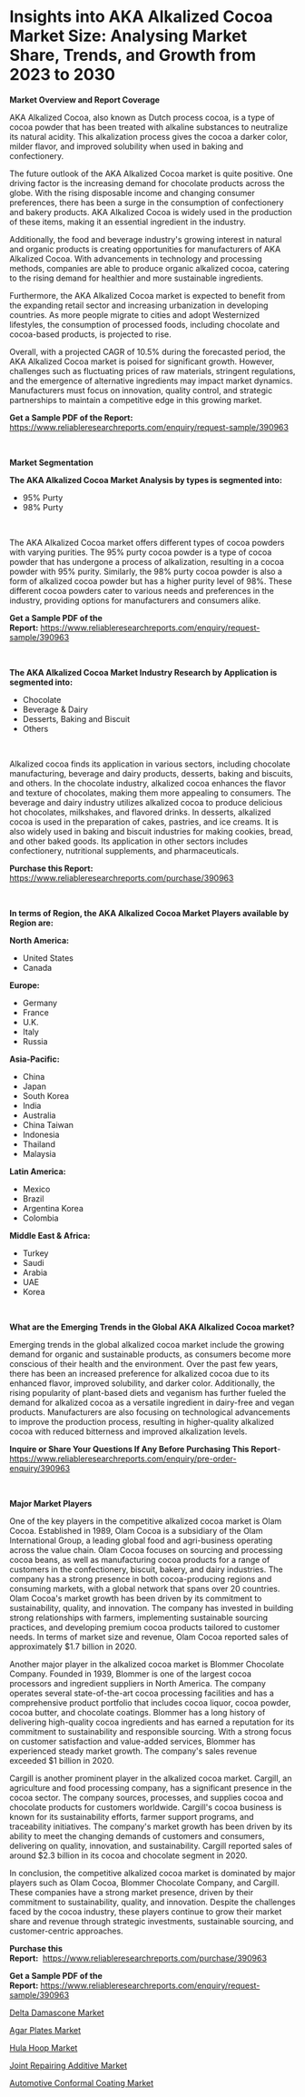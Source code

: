 <p><h1>Insights into AKA Alkalized Cocoa Market Size: Analysing Market Share, Trends, and Growth from 2023 to 2030</h1></p><p><strong>Market Overview and Report Coverage</strong></p>
<p><p>AKA Alkalized Cocoa, also known as Dutch process cocoa, is a type of cocoa powder that has been treated with alkaline substances to neutralize its natural acidity. This alkalization process gives the cocoa a darker color, milder flavor, and improved solubility when used in baking and confectionery.</p><p>The future outlook of the AKA Alkalized Cocoa market is quite positive. One driving factor is the increasing demand for chocolate products across the globe. With the rising disposable income and changing consumer preferences, there has been a surge in the consumption of confectionery and bakery products. AKA Alkalized Cocoa is widely used in the production of these items, making it an essential ingredient in the industry.</p><p>Additionally, the food and beverage industry's growing interest in natural and organic products is creating opportunities for manufacturers of AKA Alkalized Cocoa. With advancements in technology and processing methods, companies are able to produce organic alkalized cocoa, catering to the rising demand for healthier and more sustainable ingredients.</p><p>Furthermore, the AKA Alkalized Cocoa market is expected to benefit from the expanding retail sector and increasing urbanization in developing countries. As more people migrate to cities and adopt Westernized lifestyles, the consumption of processed foods, including chocolate and cocoa-based products, is projected to rise.</p><p>Overall, with a projected CAGR of 10.5% during the forecasted period, the AKA Alkalized Cocoa market is poised for significant growth. However, challenges such as fluctuating prices of raw materials, stringent regulations, and the emergence of alternative ingredients may impact market dynamics. Manufacturers must focus on innovation, quality control, and strategic partnerships to maintain a competitive edge in this growing market.</p></p>
<p><strong>Get a Sample PDF of the Report:</strong> <a href="https://www.reliableresearchreports.com/enquiry/request-sample/390963">https://www.reliableresearchreports.com/enquiry/request-sample/390963</a></p>
<p>&nbsp;</p>
<p><strong>Market Segmentation</strong></p>
<p><strong>The AKA Alkalized Cocoa Market Analysis by types is segmented into:</strong></p>
<p><ul><li>95% Purty</li><li>98% Purty</li></ul></p>
<p>&nbsp;</p>
<p><p>The AKA Alkalized Cocoa market offers different types of cocoa powders with varying purities. The 95% purty cocoa powder is a type of cocoa powder that has undergone a process of alkalization, resulting in a cocoa powder with 95% purity. Similarly, the 98% purty cocoa powder is also a form of alkalized cocoa powder but has a higher purity level of 98%. These different cocoa powders cater to various needs and preferences in the industry, providing options for manufacturers and consumers alike.</p></p>
<p><strong>Get a Sample PDF of the Report:</strong>&nbsp;<a href="https://www.reliableresearchreports.com/enquiry/request-sample/390963">https://www.reliableresearchreports.com/enquiry/request-sample/390963</a></p>
<p>&nbsp;</p>
<p><strong>The AKA Alkalized Cocoa Market Industry Research by Application is segmented into:</strong></p>
<p><ul><li>Chocolate</li><li>Beverage & Dairy</li><li>Desserts, Baking and Biscuit</li><li>Others</li></ul></p>
<p>&nbsp;</p>
<p><p>Alkalized cocoa finds its application in various sectors, including chocolate manufacturing, beverage and dairy products, desserts, baking and biscuits, and others. In the chocolate industry, alkalized cocoa enhances the flavor and texture of chocolates, making them more appealing to consumers. The beverage and dairy industry utilizes alkalized cocoa to produce delicious hot chocolates, milkshakes, and flavored drinks. In desserts, alkalized cocoa is used in the preparation of cakes, pastries, and ice creams. It is also widely used in baking and biscuit industries for making cookies, bread, and other baked goods. Its application in other sectors includes confectionery, nutritional supplements, and pharmaceuticals.</p></p>
<p><strong>Purchase this Report:</strong>&nbsp; <a href="https://www.reliableresearchreports.com/purchase/390963">https://www.reliableresearchreports.com/purchase/390963</a></p>
<p>&nbsp;</p>
<p><strong>In terms of Region, the AKA Alkalized Cocoa Market Players available by Region are:</strong></p>
<p>
    <p> <strong> North America: </strong>
        <ul>
            <li>United States</li>
            <li>Canada</li>
        </ul>
        </p> 
    <p> <strong> Europe: </strong>
        <ul>
            <li>Germany</li>
            <li>France</li>
            <li>U.K.</li>
            <li>Italy</li>
            <li>Russia</li>
        </ul>
        </p> 
    <p> <strong> Asia-Pacific: </strong>
        <ul>
            <li>China</li>
            <li>Japan</li>
            <li>South Korea</li>
            <li>India</li>
            <li>Australia</li>
            <li>China Taiwan</li>
            <li>Indonesia</li>
            <li>Thailand</li>
            <li>Malaysia</li>
        </ul>
        </p> 
    <p> <strong> Latin America: </strong>
        <ul>
            <li>Mexico</li>
            <li>Brazil</li>
            <li>Argentina Korea</li>
            <li>Colombia</li>
        </ul>
        </p> 
    <p> <strong> Middle East & Africa: </strong>
        <ul>
            <li>Turkey</li>
            <li>Saudi</li>
            <li>Arabia</li>
            <li>UAE</li>
            <li>Korea</li>
        </ul>
    </p>
    </p>
<p>&nbsp;</p>
<p><strong>What are the Emerging Trends in the Global AKA Alkalized Cocoa market?</strong></p>
<p><p>Emerging trends in the global alkalized cocoa market include the growing demand for organic and sustainable products, as consumers become more conscious of their health and the environment. Over the past few years, there has been an increased preference for alkalized cocoa due to its enhanced flavor, improved solubility, and darker color. Additionally, the rising popularity of plant-based diets and veganism has further fueled the demand for alkalized cocoa as a versatile ingredient in dairy-free and vegan products. Manufacturers are also focusing on technological advancements to improve the production process, resulting in higher-quality alkalized cocoa with reduced bitterness and improved alkalization levels.</p></p>
<p><strong>Inquire or Share Your Questions If Any Before Purchasing This Report</strong>- <a href="https://www.reliableresearchreports.com/enquiry/pre-order-enquiry/390963">https://www.reliableresearchreports.com/enquiry/pre-order-enquiry/390963</a></p>
<p>&nbsp;</p>
<p><strong>Major Market Players</strong></p>
<p><p>One of the key players in the competitive alkalized cocoa market is Olam Cocoa. Established in 1989, Olam Cocoa is a subsidiary of the Olam International Group, a leading global food and agri-business operating across the value chain. Olam Cocoa focuses on sourcing and processing cocoa beans, as well as manufacturing cocoa products for a range of customers in the confectionery, biscuit, bakery, and dairy industries. The company has a strong presence in both cocoa-producing regions and consuming markets, with a global network that spans over 20 countries. Olam Cocoa's market growth has been driven by its commitment to sustainability, quality, and innovation. The company has invested in building strong relationships with farmers, implementing sustainable sourcing practices, and developing premium cocoa products tailored to customer needs. In terms of market size and revenue, Olam Cocoa reported sales of approximately $1.7 billion in 2020.</p><p>Another major player in the alkalized cocoa market is Blommer Chocolate Company. Founded in 1939, Blommer is one of the largest cocoa processors and ingredient suppliers in North America. The company operates several state-of-the-art cocoa processing facilities and has a comprehensive product portfolio that includes cocoa liquor, cocoa powder, cocoa butter, and chocolate coatings. Blommer has a long history of delivering high-quality cocoa ingredients and has earned a reputation for its commitment to sustainability and responsible sourcing. With a strong focus on customer satisfaction and value-added services, Blommer has experienced steady market growth. The company's sales revenue exceeded $1 billion in 2020.</p><p>Cargill is another prominent player in the alkalized cocoa market. Cargill, an agriculture and food processing company, has a significant presence in the cocoa sector. The company sources, processes, and supplies cocoa and chocolate products for customers worldwide. Cargill's cocoa business is known for its sustainability efforts, farmer support programs, and traceability initiatives. The company's market growth has been driven by its ability to meet the changing demands of customers and consumers, delivering on quality, innovation, and sustainability. Cargill reported sales of around $2.3 billion in its cocoa and chocolate segment in 2020.</p><p>In conclusion, the competitive alkalized cocoa market is dominated by major players such as Olam Cocoa, Blommer Chocolate Company, and Cargill. These companies have a strong market presence, driven by their commitment to sustainability, quality, and innovation. Despite the challenges faced by the cocoa industry, these players continue to grow their market share and revenue through strategic investments, sustainable sourcing, and customer-centric approaches.</p></p>
<p><strong>Purchase this Report:</strong>&nbsp;&nbsp;<a href="https://www.reliableresearchreports.com/purchase/390963">https://www.reliableresearchreports.com/purchase/390963</a></p>
<p></p>
<p><strong>Get a Sample PDF of the Report:</strong>&nbsp;<a href="https://www.reliableresearchreports.com/enquiry/request-sample/390963">https://www.reliableresearchreports.com/enquiry/request-sample/390963</a></p>
<p><p><a href="https://medium.com/@robinsinghrp23/delta-damascone-market-size-cagr-trends-2024-2030-82e26287d550">Delta Damascone Market</a></p><p><a href="https://medium.com/@sureshrainarp23/agar-plates-market-comprehensive-assessment-by-type-application-and-geography-d1e8fd94561c">Agar Plates Market</a></p><p><a href="https://www.linkedin.com/pulse/hula-hoop-market-challenges-opportunities-growth-drivers-nbobe/">Hula Hoop Market</a></p><p><a href="https://github.com/kholmovskayalyudmila/Market-Research-Report-List-1/blob/main/joint-repairing-additive-market.md">Joint Repairing Additive Market</a></p><p><a href="https://github.com/zebdakicsin/Market-Research-Report-List-1/blob/main/automotive-conformal-coating-market.md">Automotive Conformal Coating Market</a></p></p>